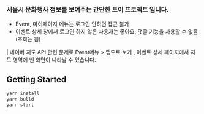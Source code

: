 ### 서울시 문화행사 정보를 보여주는 간단한 토이 프로젝트 입니다.
- Event, 마이페이지 메뉴는 로그인 안하면 접근 불가
- 이벤트 상세 창에서 로그인 하지 않은 사용자는 좋아요, 댓글 기능을 사용할 수 없음 (조회는 됨)

| 네이버 지도 API 관련 문제로 Event메뉴 > 맵으로 보기 , 이벤트 상세 페이지에서 지도 영역에 빈 화면이 나타날 수 있습니다.


## Getting Started
```bash
yarn install
yarn bulld
yarn start
```
